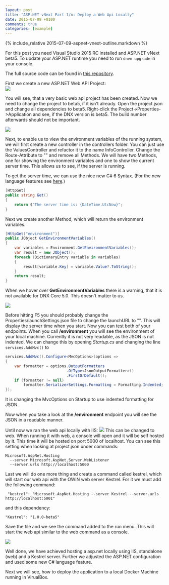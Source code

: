 ```yaml
---
layout: post
title: "ASP.NET vNext Part 1/n: Deploy a Web Api Locally"
date: 2015-07-09 +0100
comments: true
categories: [example]
---
```


{% include_relative 2015-07-09-aspnet-vnext-outline.markdown %}
  
For this post you need Visual Studio 2015 RC installed and ASP.NET vNext beta5.
To update your ASP.NET runtime you need to run ```dnvm upgrade``` in your console.
  
The full source code can be found in [this repository](https://github.com/Phmager/ASP.NET-Deployment-Example).
  
First we create a new ASP.NET Web API Project:    
![](https://cloud.githubusercontent.com/assets/9350951/8603897/49825d94-267b-11e5-9321-31725e3fe7df.png)

You will see, that a very basic web api project has been created. 
Now we need to change the project to beta5, if it isn't already. 
Open the project.json and change all dependencies to beta5.
Right-click the Project->Properties->Application and see, if the DNX version is beta5.
The build number afterwards should not be important.

![](https://cloud.githubusercontent.com/assets/9350951/8604165/0f25e54c-267d-11e5-8c18-0f2b98924176.png)

Next, to enable us to view the environment variables of the running system, we will first create a new controller in the controllers folder.
You can just use the ValuesController and refactor it to the name InfoController. Change the Route-Attribute to "" and remove all Methods.
We will have two Methods, one for showing the environment variables and one to show the current server time.
This allows us to see, if the server is running.

To get the server time, we can use the nice new C# 6 Syntax. (For the new language features see [here](https://github.com/dotnet/roslyn/wiki/New-Language-Features-in-C%23-6).)

```csharp
[HttpGet]
public string Get()
{
    return $"The server time is: {DateTime.UtcNow}";
}
```

Next we create another Method, which will return the environment variables.

```csharp
[HttpGet("environment")]
public JObject GetEnvironmentVariables()
{
    var variables = Environment.GetEnvironmentVariables();
    var result = new JObject();
    foreach (DictionaryEntry variable in variables)
    {
        result[variable.Key] = variable.Value?.ToString();
    }
    return result;
}
```

When we hover over **GetEnvironmentVariables** there is a warning, that it is not available for DNX Core 5.0. 
This doesn't matter to us.

![](https://cloud.githubusercontent.com/assets/9350951/8604388/97e0a5a6-267e-11e5-990b-504f37694185.png)

Before hitting F5 you should probably change the Properties/launchSettings.json file to change the launchURL to "". 
This will display the server time when you start.
Now you can test both of your endpoints.
When you call **/environment** you will see the environment of your local machine. 
Currently it is not very readable, as the JSON is not indented.
We can change this by opening *Startup.cs* and changing the line `services.AddMvc()` to

```csharp
services.AddMvc().Configure<MvcOptions>(options =>
{
    var formatter = options.OutputFormatters
                           .OfType<JsonOutputFormatter>()
                           .FirstOrDefault();
    if (formatter != null)
        formatter.SerializerSettings.Formatting = Formatting.Indented;
});
```
It is changing the MvcOptions on Startup to use indented formatting for JSON.

Now when you take a look at the **/environment** endpoint you will see the JSON in a readable manner.

Until now we ran the web api locally with IIS:
![](https://cloud.githubusercontent.com/assets/9350951/8604691/6e73edca-2680-11e5-8f27-ec413fb73d54.png)
This can be changed to web. 
When running it with web, a console will open and it will be self hosted by it. 
This time it will be hosted on port 5000 of localhost.
You can see this setting when looking at project.json under commands:

```
Microsoft.AspNet.Hosting 
  --server Microsoft.AspNet.Server.WebListener 
  --server.urls http://localhost:5000
```

Last we will do one more thing and create a command called kestrel, which will start our web api with the OWIN web server Kestrel.
For it we must add the following command:

```
 "kestrel": "Microsoft.AspNet.Hosting --server Kestrel --server.urls http://localhost:5001"
```

and this dependency:

```
"Kestrel": "1.0.0-beta5"
```
 
Save the file and we see the command added to the run menu. This will start the web api similar to the web command as a console.
 
![](https://cloud.githubusercontent.com/assets/9350951/8604866/7d29b970-2681-11e5-852f-edcb938c434a.png)

Well done, we have achieved hosting a asp.net locally using IIS, standalone (web) and a Kestrel server.
Further we adjusted the ASP.NET configuration and used some new C# language feature.

Next we will see, how to deploy the application to a local Docker Machine running in VirualBox.